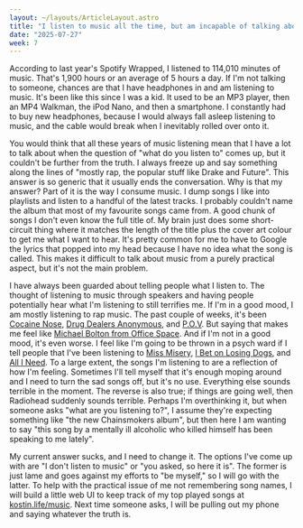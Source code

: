```yaml
---
layout: ~/layouts/ArticleLayout.astro
title: "I listen to music all the time, but am incapable of talking about it"
date: "2025-07-27"
week: 7
---
```


According to last year's Spotify Wrapped, I listened to 114,010 minutes of music. That's 1,900 hours or an average of 5 hours a day. If I'm not talking to someone, chances are that I have headphones in and am listening to music. It's been like this since I was a kid. It used to be an MP3 player, then an MP4 Walkman, the iPod Nano, and then a smartphone. I constantly had to buy new headphones, because I would always fall asleep listening to music, and the cable would break when I inevitably rolled over onto it.

You would think that all these years of music listening mean that I have a lot to talk about when the question of "what do you listen to" comes up, but it couldn't be further from the truth. I always freeze up and say something along the lines of "mostly rap, the popular stuff like Drake and Future". This answer is so generic that it usually ends the conversation. Why is that my answer? Part of it is the way I consume music. I dump songs I like into playlists and listen to a handful of the latest tracks. I probably couldn't name the album that most of my favourite songs came from. A good chunk of songs I don't even know the full title of. My brain just does some short-circuit thing where it matches the length of the title plus the cover art colour to get me what I want to hear. It's pretty common for me to have to Google the lyrics that popped into my head because I have no idea what the song is called. This makes it difficult to talk about music from a purely practical aspect, but it's not the main problem.

I have always been guarded about telling people what I listen to. The thought of listening to music through speakers and having people potentially hear what I'm listening to still terrifies me. If I'm in a good mood, I am mostly listening to rap music. The past couple of weeks, it's been [Cocaine Nose](https://open.spotify.com/track/4rXxjHSAglOynjIF8Z34dx?si=5dc8a9221e324753), [Drug Dealers Anonymous](https://open.spotify.com/track/1b6rmL3VXBgYTbn61kM8wT?si=6b3f0c958d074b29), and [P.O.V](https://open.spotify.com/track/0mwlZQjUxspUTpAzLwexw7?si=e5440c4437724baa). But saying that makes me feel like [Michael Bolton from Office Space](https://www.youtube.com/watch?v=XASNM1XEQPs). And if I'm not in a good mood, it's even worse. I feel like I'm going to be thrown in a psych ward if I tell people that I've been listening to [Miss Misery](https://open.spotify.com/track/4zetUxeSCCDwrr1jJT0SuD?si=028e316afc994a80), [I Bet on Losing Dogs](https://open.spotify.com/track/2Co0IjcLTSHMtodwD4gzfg?si=28db4753cf1242ff), and [All I Need](https://open.spotify.com/track/5Qv2Nby1xTr9pQyjkrc94J?si=c958745c19634c57). To a large extent, the songs I'm listening to are a reflection of how I'm feeling. Sometimes I'll tell myself that it's enough moping around and I need to turn the sad songs off, but it's no use. Everything else sounds terrible in the moment. The reverse is also true; if things are going well, then Radiohead suddenly sounds terrible. Perhaps I'm overthinking it, but when someone asks "what are you listening to?", I assume they're expecting something like "the new Chainsmokers album", but then here I am wanting to say "this song by a mentally ill alcoholic who killed himself has been speaking to me lately".

My current answer sucks, and I need to change it. The options I've come up with are "I don't listen to music" or "you asked, so here it is". The former is just lame and goes against my efforts to "be myself," so I will go with the latter. To help with the practical issue of me not remembering song names, I will build a little web UI to keep track of my top played songs at [kostin.life/music](https://kostin.life/music). Next time someone asks, I will be pulling out my phone and saying whatever the truth is.
